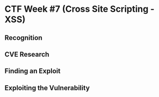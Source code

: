 # CTF Week #7 (Cross Site Scripting - XSS)

## Recognition

## CVE Research

## Finding an Exploit

## Exploiting the Vulnerability
